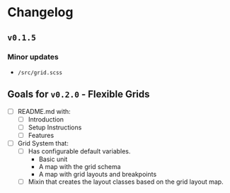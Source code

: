 # Changelog

## `v0.1.5`

### Minor updates
  - `/src/grid.scss`

## Goals for `v0.2.0` - Flexible Grids
  - [ ] README.md with:
    - [ ] Introduction
    - [ ] Setup Instructions
    - [ ] Features
  - [ ] Grid System that:
    - [ ] Has configurable default variables.
      - Basic unit
      - A map with the grid schema
      - A map with grid layouts and breakpoints
    - [ ] Mixin that creates the layout classes based on the grid layout map.